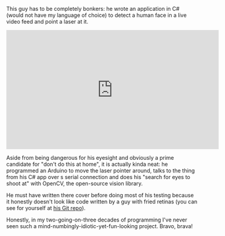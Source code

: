 This guy has to be completely bonkers: he wrote an application in C# (would not have my language of choice) to detect a human face in a live video feed and point a laser at it.

<!--more-->

<iframe width="560" height="315" src="https://www.youtube.com/embed/Q8zC3-ZQFJI" title="YouTube video player" frameborder="0" allow="accelerometer; autoplay; clipboard-write; encrypted-media; gyroscope; picture-in-picture; web-share" allowfullscreen></iframe>

Aside from being dangerous for his eyesight and obviously a prime candidate for "don't do this at home", it is actually kinda neat: he programmed an Arduino to move the laser pointer around, talks to the thing from his C# app over s serial connection and does his "search for eyes to shoot at" with OpenCV, the open-source vision library.

He must have written there cover before doing most of his testing because it honestly doesn't look like code written by a guy with fried retinas (you can see for yourself at [his Git repo](https://bitbucket.org/mtreeves808/face-detection-laser-system)).

Honestly, in my two-going-on-three decades of programming I've never seen such a mind-numbingly-idiotic-yet-fun-looking project. Bravo, brava!
